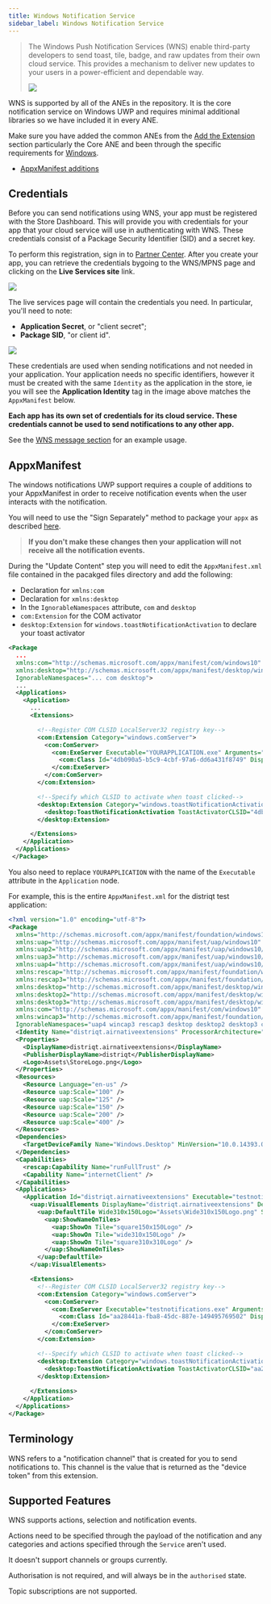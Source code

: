 ```yaml
---
title: Windows Notification Service
sidebar_label: Windows Notification Service
---
```



>
> The Windows Push Notification Services (WNS) enable third-party developers to send toast, tile, badge, and raw updates from their own cloud service. This provides a mechanism to deliver new updates to your users in a power-efficient and dependable way.
>
> ![](images/windows-actions.png)
>

WNS is supported by all of the ANEs in the repository. It is the core notification service on Windows UWP and requires minimal additional libraries so we have included it in every ANE.  

Make sure you have added the common ANEs from the [Add the Extension](add-the-extension) section particularly the Core ANE and been through the specific requirements for [Windows](add-the-extension---windows).



- [AppxManifest additions](#appxmanifest)



## Credentials

Before you can send notifications using WNS, your app must be registered with the Store Dashboard. This will provide you with credentials for your app that your cloud service will use in authenticating with WNS. These credentials consist of a Package Security Identifier (SID) and a secret key. 

To perform this registration, sign in to [Partner Center](https://partner.microsoft.com/en-us/dashboard/home). After you create your app, you can retrieve the credentials bygoing to the WNS/MPNS page and clicking on the **Live Services site** link.

![](images/windows_wns_credentials_1.png)

The live services page will contain the credentials you need. In particular, you'll need to note:

- **Application Secret**, or "client secret";
- **Package SID**, "or client id".

![](images/windows_wns_credentials_2.png)

These credentials are used when sending notifications and not needed in your application. Your application needs no specific identifiers, however it must be created with the same `Identity` as the application in the store, ie you will see the **Application Identity** tag in the image above matches the `AppxManifest` below.


**Each app has its own set of credentials for its cloud service. These credentials cannot be used to send notifications to any other app.**


See the [WNS message section](windows-wns-message) for an example usage.


## AppxManifest

The windows notifications UWP support requires a couple of additions to your AppxManifest in order to receive notification events when the user interacts with the notification.

You will need to use the "Sign Separately" method to package your `appx` as described [here](/docs/tutorials/windows-appx-packaging-method1). 

>
> **If you don't make these changes then your application will not receive all the notification events.**
>

During the "Update Content" step you will need to edit the `AppxManifest.xml` file contained in the pacakged files directory and add the following:

- Declaration for `xmlns:com`
- Declaration for `xmlns:desktop`
- In the `IgnorableNamespaces` attribute, `com` and `desktop`
- `com:Extension` for the COM activator
- `desktop:Extension` for `windows.toastNotificationActivation` to declare your toast activator


```xml
<Package
  ...
  xmlns:com="http://schemas.microsoft.com/appx/manifest/com/windows10"
  xmlns:desktop="http://schemas.microsoft.com/appx/manifest/desktop/windows10"
  IgnorableNamespaces="... com desktop">
  ...
  <Applications>
    <Application>
      ...
      <Extensions>

        <!--Register COM CLSID LocalServer32 registry key-->
        <com:Extension Category="windows.comServer">
          <com:ComServer>
            <com:ExeServer Executable="YOURAPPLICATION.exe" Arguments="-ToastActivated" DisplayName="Toast activator">
              <com:Class Id="4db090a5-b5c9-4cbf-97a6-dd6a431f8749" DisplayName="Toast activator"/>
            </com:ExeServer>
          </com:ComServer>
        </com:Extension>

        <!--Specify which CLSID to activate when toast clicked-->
        <desktop:Extension Category="windows.toastNotificationActivation">
          <desktop:ToastNotificationActivation ToastActivatorCLSID="4db090a5-b5c9-4cbf-97a6-dd6a431f8749" /> 
        </desktop:Extension>

      </Extensions>
    </Application>
  </Applications>
 </Package>
```


You also need to replace `YOURAPPLICATION` with the name of the `Executable` attribute in the `Application` node.

For example, this is the entire `AppxManifest.xml` for the distriqt test application:


```xml
<?xml version="1.0" encoding="utf-8"?>
<Package
  xmlns="http://schemas.microsoft.com/appx/manifest/foundation/windows10" 
  xmlns:uap="http://schemas.microsoft.com/appx/manifest/uap/windows10" 
  xmlns:uap2="http://schemas.microsoft.com/appx/manifest/uap/windows10/2" 
  xmlns:uap3="http://schemas.microsoft.com/appx/manifest/uap/windows10/3" 
  xmlns:uap4="http://schemas.microsoft.com/appx/manifest/uap/windows10/4" 
  xmlns:rescap="http://schemas.microsoft.com/appx/manifest/foundation/windows10/restrictedcapabilities" 
  xmlns:rescap3="http://schemas.microsoft.com/appx/manifest/foundation/windows10/restrictedcapabilities/3" 
  xmlns:desktop="http://schemas.microsoft.com/appx/manifest/desktop/windows10" 
  xmlns:desktop2="http://schemas.microsoft.com/appx/manifest/desktop/windows10/2" 
  xmlns:desktop3="http://schemas.microsoft.com/appx/manifest/desktop/windows10/3" 
  xmlns:com="http://schemas.microsoft.com/appx/manifest/com/windows10" 
  xmlns:wincap3="http://schemas.microsoft.com/appx/manifest/foundation/windows10/windowscapabilities/3" 
  IgnorableNamespaces="uap4 wincap3 rescap3 desktop desktop2 desktop3 com">
  <Identity Name="distriqt.airnativeextensions" ProcessorArchitecture="x86" Publisher="CN=38CAD93E-B1A7-480F-B65D-3545798BA205" Version="1.0.0.0" />
  <Properties>
    <DisplayName>distriqt.airnativeextensions</DisplayName>
    <PublisherDisplayName>distriqt</PublisherDisplayName>
    <Logo>Assets\StoreLogo.png</Logo>
  </Properties>
  <Resources>
    <Resource Language="en-us" />
    <Resource uap:Scale="100" />
    <Resource uap:Scale="125" />
    <Resource uap:Scale="150" />
    <Resource uap:Scale="200" />
    <Resource uap:Scale="400" />
  </Resources>
  <Dependencies>
    <TargetDeviceFamily Name="Windows.Desktop" MinVersion="10.0.14393.0" MaxVersionTested="10.0.16299.15" />
  </Dependencies>
  <Capabilities>
    <rescap:Capability Name="runFullTrust" />
    <Capability Name="internetClient" />
  </Capabilities>
  <Applications>
    <Application Id="distriqt.airnativeextensions" Executable="testnotifications.exe" EntryPoint="Windows.FullTrustApplication">
      <uap:VisualElements DisplayName="distriqt.airnativeextensions" Description="distriqt.airnativeextensions" BackgroundColor="transparent" Square150x150Logo="Assets\Square150x150Logo.png" Square44x44Logo="Assets\Square44x44Logo.png">
        <uap:DefaultTile Wide310x150Logo="Assets\Wide310x150Logo.png" Square310x310Logo="Assets\Square310x310Logo.png" Square71x71Logo="Assets\Square71x71Logo.png">
          <uap:ShowNameOnTiles>
            <uap:ShowOn Tile="square150x150Logo" />
            <uap:ShowOn Tile="wide310x150Logo" />
            <uap:ShowOn Tile="square310x310Logo" />
          </uap:ShowNameOnTiles>
        </uap:DefaultTile>
      </uap:VisualElements>

      <Extensions>
        <!--Register COM CLSID LocalServer32 registry key-->
        <com:Extension Category="windows.comServer">
          <com:ComServer>
            <com:ExeServer Executable="testnotifications.exe" Arguments="-ToastActivated" DisplayName="Toast activator">
              <com:Class Id="aa28441a-fba8-45dc-887e-149495769502" DisplayName="Toast activator"/>
            </com:ExeServer>
          </com:ComServer>
        </com:Extension>

        <!--Specify which CLSID to activate when toast clicked-->
        <desktop:Extension Category="windows.toastNotificationActivation">
          <desktop:ToastNotificationActivation ToastActivatorCLSID="aa28441a-fba8-45dc-887e-149495769502" /> 
        </desktop:Extension>
        
      </Extensions>
    </Application>
  </Applications>
</Package>
```



## Terminology

WNS refers to a "notification channel" that is created for you to send notifications to. This channel is the value that is returned as the "device token" from this extension. 



## Supported Features 

WNS supports actions, selection and notification events. 

Actions need to be specified through the payload of the notification and any categories and actions specified through the `Service` aren't used.

It doesn't support channels or groups currently.

Authorisation is not required, and will always be in the `authorised` state.

Topic subscriptions are not supported.

